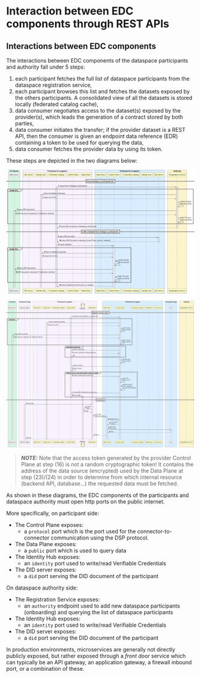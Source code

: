 # Interaction between EDC components through REST APIs

## Interactions between EDC components

The interactions between EDC components of the dataspace participants and authority fall under 5 steps:
1. each participant fetches the full list of dataspace participants from the dataspace registration service, 
2. each participant browses this list and fetches the datasets exposed by the others participants. A consolidated view of all the datasets is stored locally (federated catalog cache), 
3. data consumer negotiates access to the dataset(s) exposed by the provider(s), which leads the generation of a contract stored by both parties, 
4. data consumer initiates the transfer; if the provider dataset is a REST API, then the consumer is given an endpoint data reference (EDR) containing a token to be used for querying the data, 
5. data consumer fetches the provider data by using its token.

These steps are depicted in the two diagrams below:

![dataset discovery](./Diagrams/datasets_discovery.png)

![contract negotiation and transfer](./Diagrams/contract_nego_and_transfer.png)


> **_NOTE:_** Note that the access token generated by the provider Control Plane at step (16) is not a random cryptographic token! 
> It contains the address of the data source (encrypted) used by the Data Plane at step (23)/(24) in order to determine from which internal resource (backend API, database...) the requested data must be fetched.

As shown in these diagrams, the EDC components of the participants and dataspace authority must open http ports on the public internet. 

More specifically, on participant side:
 - The Control Plane exposes:
   - a `protocol` port which is the port used for the connector-to-connector communication using the DSP protocol.
 - The Data Plane exposes:
   - a `public` port which is used to query data
 - The Identity Hub exposes:
   - an `identity` port used to write/read Verifiable Credentials
 - The DID server exposes:
   - a `did` port serving the DID document of the participant

On dataspace authority side:
 - The Registration Service exposes:
   - an `authority` endpoint used to add new dataspace participants (onboarding) and querying the list of dataspace participants
 - The Identity Hub exposes:
   - an `identity` port used to write/read Verifiable Credentials
 - The DID server exposes:
   - a `did` port serving the DID document of the participant

In production environments, microservices are generally not directly publicly exposed, but rather exposed through a _front door_ service which can typically 
be an API gateway, an application gateway, a firewall inbound port, or a combination of these.